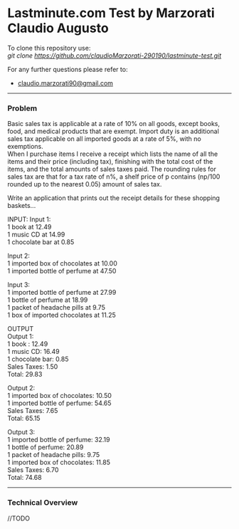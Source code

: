# Lastminute.com Test by Marzorati Claudio Augusto

To clone this repository use:<br>
<i>git clone https://github.com/claudioMarzorati-290190/lastminute-test.git </i>

For any further questions please refer to:<br>
* claudio.marzorati90@gmail.com

<hr/>
<h3>Problem</h3>
Basic sales tax is applicable at a rate of 10% on all goods, except books, food, and medical
products that are exempt. Import duty is an additional sales tax applicable on all imported goods
at a rate of 5%, with no exemptions.<br>
When I purchase items I receive a receipt which lists the name of all the items and their price
(including tax), finishing with the total cost of the items, and the total amounts of sales taxes
paid. The rounding rules for sales tax are that for a tax rate of n%, a shelf price of p contains
(np/100 rounded up to the nearest 0.05) amount of sales tax.<p>
Write an application that prints out the receipt details for these shopping baskets...</p><p>
INPUT:
Input 1:<br>
1 book at 12.49<br>
1 music CD at 14.99<br>
1 chocolate bar at 0.85<br>
</p>
<p>
Input 2:<br>
1 imported box of chocolates at 10.00<br>
1 imported bottle of perfume at 47.50<br>
</p>
<p>
Input 3:<br>
1 imported bottle of perfume at 27.99<br>
1 bottle of perfume at 18.99<br>
1 packet of headache pills at 9.75<br>
1 box of imported chocolates at 11.25
</p>
<p>
OUTPUT<br>
Output 1:<br>
1 book : 12.49<br>
1 music CD: 16.49<br>
1 chocolate bar: 0.85<br>
Sales Taxes: 1.50<br>
Total: 29.83
</p>
<p>
Output 2:<br>
1 imported box of chocolates: 10.50<br>
1 imported bottle of perfume: 54.65<br>
Sales Taxes: 7.65<br>
Total: 65.15
</p>
<p>
Output 3:<br>
1 imported bottle of perfume: 32.19<br>
1 bottle of perfume: 20.89<br>
1 packet of headache pills: 9.75<br>
1 imported box of chocolates: 11.85<br>
Sales Taxes: 6.70<br>
Total: 74.68

<hr/>
<h3>Technical Overview</h3>

//TODO
